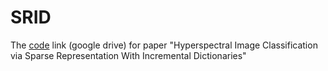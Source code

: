 # SRID
The [code](https://drive.google.com/file/d/1bW7soWu6o-9kBaNWL4OZyRMgyx1MtsrE/view) link (google drive) for paper "Hyperspectral Image Classification via Sparse Representation With Incremental Dictionaries" 
